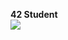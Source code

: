 **42 Student**
<br>
<img src="https://badge42.vercel.app/api/v2/cl2i5l5rv000609mjmb5tsx1l/stats?cursusId=21&coalitionId=74)](https://github.com/JaeSeoKim/badge42">
